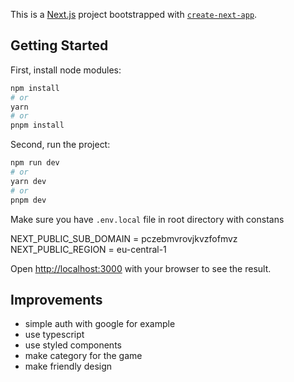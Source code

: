 This is a [Next.js](https://nextjs.org/) project bootstrapped with [`create-next-app`](https://github.com/vercel/next.js/tree/canary/packages/create-next-app).

## Getting Started

First, install node modules:

```bash
npm install
# or
yarn
# or
pnpm install
```

Second, run the project:

```bash
npm run dev
# or
yarn dev
# or
pnpm dev
```

Make sure you have `.env.local` file in root directory with constans

NEXT_PUBLIC_SUB_DOMAIN = pczebmvrovjkvzfofmvz
NEXT_PUBLIC_REGION = eu-central-1

Open [http://localhost:3000](http://localhost:3000) with your browser to see the result.


## Improvements

- simple auth with google for example
- use typescript
- use styled components
- make category for the game
- make friendly design



